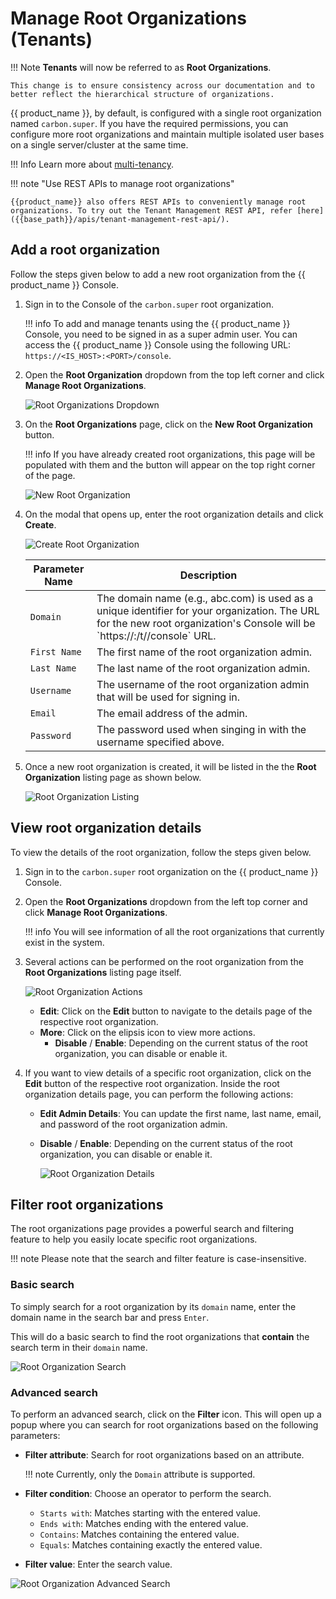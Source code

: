 # Manage Root Organizations (Tenants)

!!! Note
    **Tenants** will now be referred to as **Root Organizations**.

    This change is to ensure consistency across our documentation and to better reflect the hierarchical structure of organizations.

{{ product_name }}, by default, is configured with a single root organization named `carbon.super`. If you have the required permissions, you can configure more root organizations and maintain multiple isolated user bases on a single server/cluster at the same time.

!!! Info
    Learn more about [multi-tenancy]({{base_path}}/guides/multitenancy/).

!!! note "Use REST APIs to manage root organizations"

    {{product_name}} also offers REST APIs to conveniently manage root organizations. To try out the Tenant Management REST API, refer [here]({{base_path}}/apis/tenant-management-rest-api/).

## Add a root organization

Follow the steps given below to add a new root organization from the {{ product_name }} Console.

1.  Sign in to the Console of the `carbon.super` root organization.

    !!! info 
        To add and manage tenants using the {{ product_name }} Console, you need to be signed in as a super admin user. You can access the {{ product_name }} Console using the following URL: </br>
        `https://<IS_HOST>:<PORT>/console`.


2.  Open the **Root Organization** dropdown from the top left corner and click **Manage Root Organizations**.

    ![Root Organizations Dropdown]({{base_path}}/assets/img/guides/multitenancy/root-organizations-dropdown.png)

3.  On the **Root Organizations** page, click on the **New Root Organization** button.

    !!! info
        If you have already created root organizations, this page will be populated with them and the button will appear on the top right corner of the page.

    ![New Root Organization]({{base_path}}/assets/img/guides/multitenancy/new-root-organization.png)

4.  On the modal that opens up, enter the root organization details and click **Create**.

    ![Create Root Organization]({{base_path}}/assets/img/guides/multitenancy/create-root-organization-modal.png)
    
    <table>
      <thead>
        <tr>
          <th>Parameter Name</th>
          <th>Description</th>
        </tr>
      </thead>
      <tbody>
        <tr>
          <td><code>Domain</code></td>
          <td>The domain name (e.g., abc.com) is used as a unique identifier for your organization. The URL for the new root organization's Console will be `https://<IS_HOST>:<PORT>/t/<DOMAIN>/console` URL.</td>
        </tr>
        <tr>
          <td><code>First Name</code></td>
          <td>The first name of the root organization admin.</td>
        </tr>
        <tr>
          <td><code>Last Name</code></td>
          <td>The last name of the root organization admin.</td>
        </tr>
        <tr>
          <td><code>Username</code></td>
          <td>The username of the root organization admin that will be used for signing in.</td>
        </tr>
        <tr>
          <td><code>Email</code></td>
          <td>The email address of the admin.</td>
        </tr>
        <tr>
          <td><code>Password</code></td>
          <td>The password used when singing in with the username specified above.</td>
        </tr>
      </tbody>
    </table>

5. Once a new root organization is created, it will be listed in the the **Root Organization** listing page as shown below.

    ![Root Organization Listing]({{base_path}}/assets/img/guides/multitenancy/root-organizaiton-listing.png)

## View root organization details

To view the details of the root organization, follow the steps given below.

1. Sign in to the `carbon.super` root organization on the {{ product_name }} Console.
2. Open the **Root Organizations** dropdown from the left top corner and click **Manage Root Organizations**.

    !!! info
        You will see information of all the root organizations that currently exist in the system. 

3. Several actions can be performed on the root organization from the **Root Organizations** listing page itself.

    ![Root Organization Actions]({{base_path}}/assets/img/guides/multitenancy/root-organization-card-actions.png)

    - **Edit**: Click on the **Edit** button to navigate to the details page of the respective root organization.
    - **More**: Click on the elipsis icon to view more actions.
        - **Disable** / **Enable**: Depending on the current status of the root organization, you can disable or enable it.

3. If you want to view details of a specific root organization, click on the **Edit** button of the respective root organization. Inside the root organization details page, you can perform the following actions:

    - **Edit Admin Details**: You can update the first name, last name, email, and password of the root organization admin.
    - **Disable** / **Enable**: Depending on the current status of the root organization, you can disable or enable it.

      ![Root Organization Details]({{base_path}}/assets/img/guides/multitenancy/root-organization-details.png)

## Filter root organizations

The root organizations page provides a powerful search and filtering feature to help you easily locate specific root organizations.

!!! note
    Please note that the search and filter feature is case-insensitive.

### Basic search

To simply search for a root organization by its `domain` name, enter the domain name in the search bar and press `Enter`.

This will do a basic search to find the root organizations that **contain** the search term in their `domain` name.

![Root Organization Search]({{base_path}}/assets/img/guides/multitenancy/root-organization-basic-search.png)

### Advanced search

To perform an advanced search, click on the **Filter** icon. This will open up a popup where you can search for root organizations based on the following parameters:

- **Filter attribute**: Search for root organizations based on an attribute.
  
    !!! note
        Currently, only the `Domain` attribute is supported.

- **Filter condition**: Choose an operator to perform the search.
    - `Starts with`: Matches starting with the entered value.
    - `Ends with`: Matches ending with the entered value.
    - `Contains`: Matches containing the entered value.
    - `Equals`: Matches containing exactly the entered value.

- **Filter value**: Enter the search value.

![Root Organization Advanced Search]({{base_path}}/assets/img/guides/multitenancy/root-organization-advanced-search.png)
